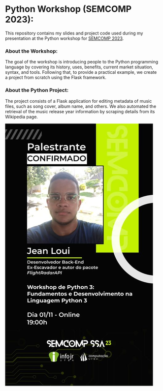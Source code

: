 # Python Workshop (SEMCOMP 2023):
This repository contains my slides and project code used during my presentation at the Python workshop for [SEMCOMP 2023](https://www.instagram.com/p/CwP4QEFA1gF/?hl=en).

### About the Workshop:
The goal of the workshop is introducing people to the Python programming language by covering its history, uses, benefits, current market situation, syntax, and tools. Following that, to provide a practical example, we create a project from scratch using the Flask framework.

### About the Python Project:
The project consists of a Flask application for editing metadata of music files, such as song cover, album name, and others. We also automated the retrieval of the music release year information by scraping details from its Wikipedia page.

![Workshop Cover](./cover.png)
